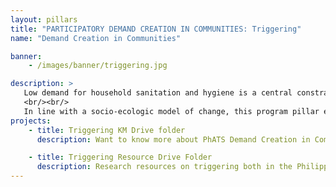 ```yaml
---
layout: pillars
title: "PARTICIPATORY DEMAND CREATION IN COMMUNITIES: Triggering"
name: "Demand Creation in Communities"

banner:
    - /images/banner/triggering.jpg

description: >
   Low demand for household sanitation and hygiene is a central constraint to service improvement, with most households unaware of the true costs of inadequate sanitation and hygiene and, therefore, preferring other spending priorities. For similar reasons, not many communities give priority to collective sanitation and hygiene improvement, with few of those using improved sanitation facilities realizing that their families are affected by the inadequate sanitation of their neighbors.
   <br/><br/>
   In line with a socio-ecologic model of change, this program pillar encourages the implementation of a range of different and complementary approaches to sanitation and hygiene demand creation at community and household levels: context, behavioral and social analysis to identify the bottlenecks and drivers towards collective sanitation outcomes; participatory demand creation campaigns designed to trigger rapid behavior change, encourage positive and sustainable actions to improve household sanitation, and plan towards collective sanitation outcomes such as Zero Open Defecation (ZOD) barangays; mass media campaigns; customized behavior change communications; local campaigns involving political, religious and community leaders; organizing and mobilizing communities to create avenues for dialogue with duty bearers to achieve consensus on action plans and coordinated action to enforce and monitor progress against those plans; and collective incentives and rewards designed to encourage behavior change, sustainability and resiliency.
projects:
    - title: Triggering KM Drive folder
      description: Want to know more about PhATS Demand Creation in Communities? Check out the latest Knowledge Management Pieces!

    - title: Triggering Resource Drive Folder
      description: Research resources on triggering both in the Philippines and around the world can be found here.
---
```

